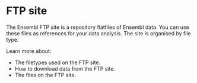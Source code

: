 # FTP site

The Ensembl FTP site is a repository flatfiles of Ensembl data. You can use these files as references for your data analysis. The site is organised by file type.

Learn more about:
* The filetypes used on the FTP site.
* How to download data from the FTP site.
* The files on the FTP site.
